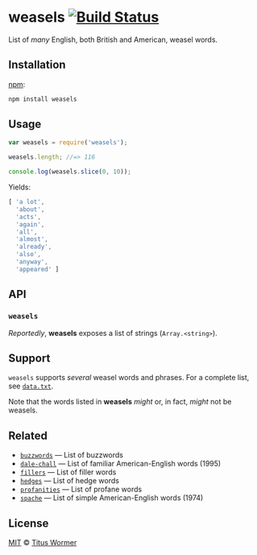 # weasels [![Build Status][travis-badge]][travis]

List of _many_ English, both British and American, weasel words.

## Installation

[npm][npm]:

```bash
npm install weasels
```

## Usage

```js
var weasels = require('weasels');

weasels.length; //=> 116

console.log(weasels.slice(0, 10));
```

Yields:

```js
[ 'a lot',
  'about',
  'acts',
  'again',
  'all',
  'almost',
  'already',
  'also',
  'anyway',
  'appeared' ]
```

## API

### `weasels`

_Reportedly_, **weasels** exposes a list of strings (`Array.<string>`).

## Support

`weasels` supports _several_ weasel words and phrases.  For a complete
list, see [`data.txt`][data].

Note that the words listed in **weasels** _might_ or, in fact, _might_
not be weasels.

## Related

*   [`buzzwords`](https://github.com/words/buzzwords)
    — List of buzzwords
*   [`dale-chall`](https://github.com/words/dale-chall)
    — List of familiar American-English words (1995)
*   [`fillers`](https://github.com/words/fillers)
    — List of filler words
*   [`hedges`](https://github.com/words/hedges)
    — List of hedge words
*   [`profanities`](https://github.com/words/profanities)
    — List of profane words
*   [`spache`](https://github.com/words/spache)
    — List of simple American-English words (1974)

## License

[MIT][license] © [Titus Wormer][author]

<!-- Definitions -->

[travis-badge]: https://img.shields.io/travis/words/weasels.svg

[travis]: https://travis-ci.org/words/weasels

[npm]: https://docs.npmjs.com/cli/install

[license]: LICENSE

[author]: http://wooorm.com

[data]: data.txt
